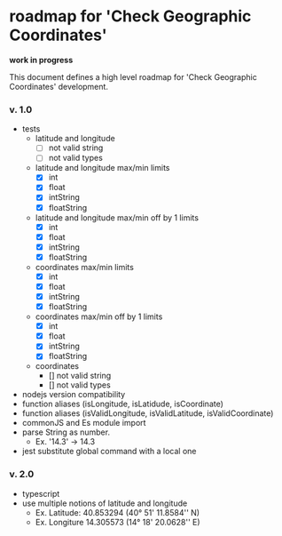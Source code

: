 # roadmap for 'Check Geographic Coordinates'

**work in progress**

This document defines a high level roadmap for 'Check Geographic Coordinates' development.

### v. 1.0

- tests
  - latitude and longitude
    - [ ] not valid string
    - [ ] not valid types
  - latitude and longitude max/min limits
    - [x] int
    - [x] float
    - [x] intString
    - [x] floatString
  - latitude and longitude max/min off by 1 limits
    - [x] int
    - [x] float
    - [x] intString
    - [x] floatString
  - coordinates max/min limits
    - [x] int
    - [x] float
    - [x] intString
    - [x] floatString
  - coordinates max/min off by 1 limits
    - [x] int
    - [x] float
    - [x] intString
    - [x] floatString
  - coordinates
    - [] not valid string
    - [] not valid types
- nodejs version compatibility
- function aliases (isLongitude, isLatidude, isCoordinate)
- function aliases (isValidLongitude, isValidLatitude, isValidCoordinate)
- commonJS and Es module import
- parse String as number.
  - Ex. '14.3' -> 14.3
- jest substitute global command with a local one

### v. 2.0

- typescript
- use multiple notions of latitude and longitude
  - Ex. Latitude: 40.853294 (40° 51' 11.8584'' N)
  - Ex. Longiture 14.305573 (14° 18' 20.0628'' E)
